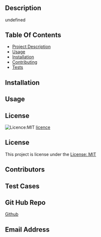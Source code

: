 
  # 
  ## Description
  undefined
  
  ## Table Of Contents
  - [Project Description](#Description)
  - [Usage](#Usage)
  - [Installation](#Installation)
  - [Contributing](#Contributors)
  - [Tests](#tests)


  
 
  ## Installation 
  
  
## Usage
   
 
   ## License
   ![Licence:MIT](https://img.shields.io/badge/License-MIT-yellow.svg)
   [licence](this.licence)
   ## License
This project is license under the [License: MIT](https://opensource.org/licenses/MIT)
   
   ## Contributors
   
   
   ## Test Cases
   
   
  ## Git Hub Repo
  [Github](https://github.com/)<br>
  
   
  
  ## Email Address
  
   
